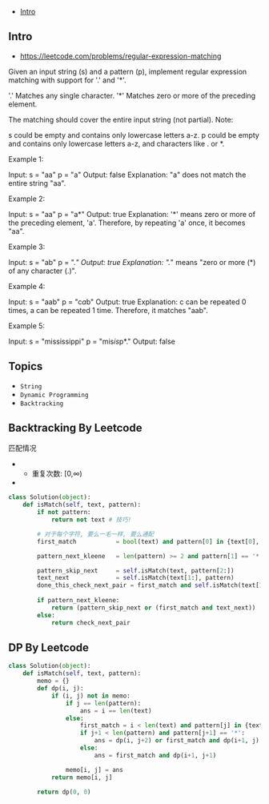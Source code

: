 - [Intro](#intro)

## Intro

- https://leetcode.com/problems/regular-expression-matching

Given an input string (s) and a pattern (p), implement regular expression matching with support for '.' and '*'.

'.' Matches any single character.
'*' Matches zero or more of the preceding element.

The matching should cover the entire input string (not partial).
Note:

s could be empty and contains only lowercase letters a-z.
p could be empty and contains only lowercase letters a-z, and characters like . or *.

Example 1:

Input:
s = "aa"
p = "a"
Output: false
Explanation: "a" does not match the entire string "aa".

Example 2:

Input:
s = "aa"
p = "a*"
Output: true
Explanation: '*' means zero or more of the preceding element, 'a'. Therefore, by repeating 'a' once, it becomes "aa".

Example 3:

Input:
s = "ab"
p = ".*"
Output: true
Explanation: ".*" means "zero or more (*) of any character (.)".

Example 4:

Input:
s = "aab"
p = "c*a*b"
Output: true
Explanation: c can be repeated 0 times, a can be repeated 1 time. Therefore, it matches "aab".

Example 5:

Input:
s = "mississippi"
p = "mis*is*p*."
Output: false








## Topics

- `String`
- `Dynamic Programming`
- `Backtracking`


## Backtracking By Leetcode

匹配情况
- * 重复次数: [0,∞)
- 

```py
class Solution(object):
    def isMatch(self, text, pattern):
        if not pattern:
            return not text # 技巧!

        # 对于每个字符, 要么一毛一样, 要么通配
        first_match           = bool(text) and pattern[0] in {text[0], '.'}

        pattern_next_kleene   = len(pattern) >= 2 and pattern[1] == '*'

        pattern_skip_next     = self.isMatch(text, pattern[2:])
        text_next             = self.isMatch(text[1:], pattern)
        done_this_check_next_pair = first_match and self.isMatch(text[1:], pattern[1:])
        
        if pattern_next_kleene:
            return (pattern_skip_next or (first_match and text_next))
        else:
            return check_next_pair
```







## DP By Leetcode



```py
class Solution(object):
    def isMatch(self, text, pattern):
        memo = {}
        def dp(i, j):
            if (i, j) not in memo:
                if j == len(pattern):
                    ans = i == len(text)
                else:
                    first_match = i < len(text) and pattern[j] in {text[i], '.'}
                    if j+1 < len(pattern) and pattern[j+1] == '*':
                        ans = dp(i, j+2) or first_match and dp(i+1, j)
                    else:
                        ans = first_match and dp(i+1, j+1)

                memo[i, j] = ans
            return memo[i, j]

        return dp(0, 0)
```










